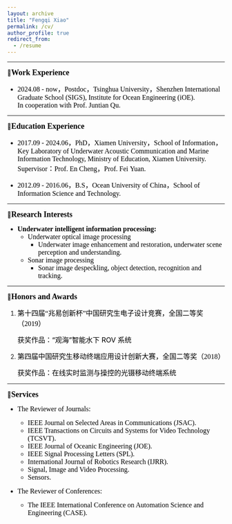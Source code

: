 ```yaml
---
layout: archive
title: "Fengqi Xiao"
permalink: /cv/
author_profile: true
redirect_from:
  - /resume
---
```



------

:office:**<font face="Times New Roman" id="education" color=black size=4>Work Experience </font>**

- <font face="Times New Roman" color=black size=3>2024.08 - now，Postdoc，Tsinghua University，Shenzhen International Graduate School (SIGS), Institute for Ocean Engineering (iOE). 
  <br />In cooperation with Prof. Juntian Qu. </font>

------

:school:**<font face="Times New Roman" id="education" color=black size=4>Education Experience </font>**

* <font face="Times New Roman" color=black size=3>2017.09 - 2024.06，PhD，Xiamen University，School of Information，
  <br />Key Laboratory of Underwater Acoustic Communication and Marine Information Technology, Ministry of Education, Xiamen University.
  <br />Supervisor：Prof. En Cheng，Prof. Fei Yuan. </font>
  
* <font face="Times New Roman" color=black size=3>2012.09 - 2016.06，B.S，Ocean University of China，School of Information Science and Technology.</font>

------

:telescope:**<font face="Times New Roman" id="Research" color=black size=4>Research Interests </font>**

- **<font face="Times New Roman" color=black size=3>Underwater intelligent information processing:</font>**
  - <font face="Times New Roman" color=black size=3>Underwater optical image processing </font>
    - <font face="Times New Roman" color=black size=3>Underwater image enhancement and restoration, underwater scene perception and understanding.</font>
  - <font face="Times New Roman" color=black size=3>Sonar image processing</font>
    - <font face="Times New Roman" color=black size=3>Sonar image despeckling, object detection, recognition and tracking.</font>

------

:rainbow:**<font face="Times New Roman" id="honors" color=black size=4>Honors and Awards </font>**

1. <font face="微软雅黑" color=black size=3>第十四届“兆易创新杯”中国研究生电子设计竞赛，全国二等奖（2019）</font>

   <font color=black size=3>获奖作品：“观海”智能水下 ROV 系统</font>

2. <font  face="微软雅黑" color=black size=3>第四届中国研究生移动终端应用设计创新大赛，全国二等奖（2018）</font>

   <font color=black size=3>获奖作品：在线实时监测与操控的光镊移动终端系统</font>

------

:mag_right:**<font face="Times New Roman" id="professional" color=black size=4>Services </font>** 

- <font face="Times New Roman" color=black size=3>The Reviewer of Journals:</font>

  - <font face="Times New Roman" color=black size=3> IEEE Journal on Selected Areas in Communications (JSAC). </font>
  - <font face="Times New Roman" color=black size=3> IEEE Transactions on Circuits and Systems for Video Technology (TCSVT). </font>
  - <font face="Times New Roman" color=black size=3> IEEE Journal of Oceanic Engineering (JOE). </font>
  - <font face="Times New Roman" color=black size=3> IEEE Signal Processing Letters (SPL). </font>
  - <font face="Times New Roman" color=black size=3> International Journal of Robotics Research (IJRR). </font>
  - <font face="Times New Roman" color=black size=3> Signal, Image and Video Processing. </font>
  - <font face="Times New Roman" color=black size=3> Sensors.</font>

- <font face="Times New Roman" color=black size=3>The Reviewer of Conferences:</font>

  - <font face="Times New Roman" color=black size=3>The IEEE International Conference on Automation Science and Engineering (CASE).</font>










